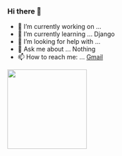 ### Hi there 👋

- 🔭 I’m currently working on ... 
- 🌱 I’m currently learning ... Django
- 🤔 I’m looking for help with ... 
- 💬 Ask me about ... Nothing
- 📫 How to reach me: ... [Gmail](mailto:pandeygaurav068@gmail.com)

<img height="180em" src="https://github-readme-stats.vercel.app/api?username=gauravpandey068&show_icons=true&hide_border=true&&count_private=true&include_all_commits=true" />
